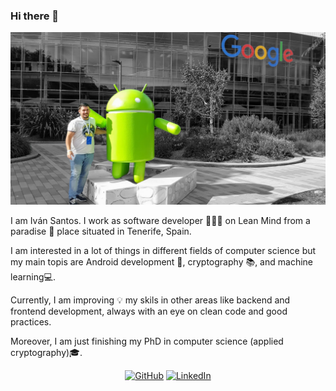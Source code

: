 ### Hi there 👋
![google headquarter](https://github.com/IvanSantosGonz/IvanSantosGonz/raw/master/ivanGoogleBW.png)

I am Iván Santos. I work as software developer 👨🏽‍💻 on Lean Mind from a paradise 🌴 place situated in Tenerife, Spain.

I am interested in a lot of things in different fields of computer science but my main topis are Android development 📱, cryptography 📚, and machine learning💻.

Currently, I am improving 💡 my skils in other areas like backend and frontend development, always with an eye on clean code and good practices. 

Moreover, I am just finishing my PhD in computer science (applied cryptography)🎓.

<p align="center">
    <a href="https://github.com/ivanSantosGonz" target="_blank"><img alt="GitHub" src="https://img.shields.io/badge/-@ivanSantosGonz-181717?style=flat&logo=GitHub&logoColor=white"></a>
    <a href="https://www.linkedin.com/in/iván-santos-gonzález-0699243b" target="_blank"><img alt="LinkedIn" src="https://img.shields.io/badge/-LinkedIn-0077B5?style=flat&logo=Linkedin&logoColor=white"></a>
</p>

<!--
**IvanSantosGonz/IvanSantosGonz** is a ✨ _special_ ✨ repository because its `README.md` (this file) appears on your GitHub profile.

Here are some ideas to get you started:

- 🎓 I,m Finishing my PhD in computer Science (applied cryptography) 
- 🔭 I’m currently working on Lean Mind
- 🌱 I’m currently learning about programming patterns.
- 👯 I’m looking to collaborate on ...
- 🤔 I’m looking for help with ...
- 💬 Ask me about ...
- 📫 How to reach me: ...
- 😄 Pronouns: ...
- ⚡ Fun fact: ...
-->

